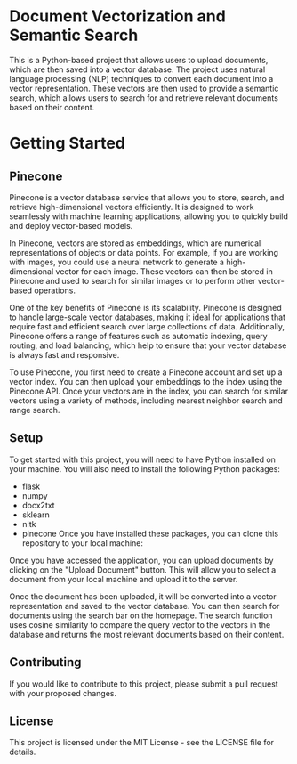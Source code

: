# Document Vectorization and Semantic Search
This is a Python-based project that allows users to upload documents, which are then saved into a vector database. The project uses natural language processing (NLP) techniques to convert each document into a vector representation. These vectors are then used to provide a semantic search, which allows users to search for and retrieve relevant documents based on their content.

# Getting Started

## Pinecone

Pinecone is a vector database service that allows you to store, search, and retrieve high-dimensional vectors efficiently. It is designed to work seamlessly with machine learning applications, allowing you to quickly build and deploy vector-based models.

In Pinecone, vectors are stored as embeddings, which are numerical representations of objects or data points. For example, if you are working with images, you could use a neural network to generate a high-dimensional vector for each image. These vectors can then be stored in Pinecone and used to search for similar images or to perform other vector-based operations.

One of the key benefits of Pinecone is its scalability. Pinecone is designed to handle large-scale vector databases, making it ideal for applications that require fast and efficient search over large collections of data. Additionally, Pinecone offers a range of features such as automatic indexing, query routing, and load balancing, which help to ensure that your vector database is always fast and responsive.

To use Pinecone, you first need to create a Pinecone account and set up a vector index. You can then upload your embeddings to the index using the Pinecone API. Once your vectors are in the index, you can search for similar vectors using a variety of methods, including nearest neighbor search and range search.

## Setup

To get started with this project, you will need to have Python installed on your machine. You will also need to install the following Python packages:

- flask
- numpy
- docx2txt
- sklearn
- nltk
- pinecone
Once you have installed these packages, you can clone this repository to your local machine:

Once you have accessed the application, you can upload documents by clicking on the "Upload Document" button. This will allow you to select a document from your local machine and upload it to the server.

Once the document has been uploaded, it will be converted into a vector representation and saved to the vector database. You can then search for documents using the search bar on the homepage. The search function uses cosine similarity to compare the query vector to the vectors in the database and returns the most relevant documents based on their content.

## Contributing
If you would like to contribute to this project, please submit a pull request with your proposed changes.

## License
This project is licensed under the MIT License - see the LICENSE file for details.



